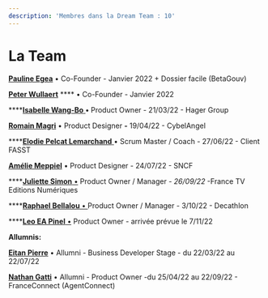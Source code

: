 ```yaml
---
description: 'Membres dans la Dream Team : 10'
---
```


# La Team

[**Pauline Egea**](https://www.linkedin.com/in/pauline-egea-b9786813/) • Co-Founder - Janvier 2022 + Dossier facile (BetaGouv)

[**Peter Wullaert**](https://www.linkedin.com/in/peter-wullaert-b9895488/) **** • Co-Founder - Janvier 2022&#x20;

****[**Isabelle Wang-Bo** ](https://www.linkedin.com/in/bowangisabelle/)**•** Product Owner - 21/03/22 -  Hager Group&#x20;

[**Romain Magri**](https://www.linkedin.com/in/magriromain/) • Product Designer **-** 19/04/22 - CybelAngel

****[**Elodie Pelcat Lemarchand** ](https://www.linkedin.com/in/elodie-pelcat/)• Scrum Master / Coach - 27/06/22 - Client FASST

[**Amélie Meppiel**](https://www.linkedin.com/in/ameliemeppiel/) • Product Designer _-_ 24/07/22 - SNCF

****[**Juliette Simon** •](https://www.linkedin.com/in/juliette-simon-product-manager/) Product Owner / Manager - _26/09/22_ -France TV Editions Numériques

****[**Raphael Bellalou** • ](https://www.linkedin.com/in/rapha%C3%ABlbellalou/)Product Owner / Manager _-_ 3/10/22 - Decathlon

****[**Leo EA Pinel** •](https://www.linkedin.com/in/l%C3%A9o-ea-pinel-563b3a73/) Product Owner _-_ arrivée prévue le 7/11/22



**Allumnis:**&#x20;

[**Eitan Pierre**](https://www.linkedin.com/in/eitan-pierre-b6a51222b/) • Allumni - Business Developer Stage - du 22/03/22 au 22/07/22

[**Nathan Gatti**](https://www.linkedin.com/in/nathan-gatti/) • Allumni - Product Owner -du 25/04/22 au 22/09/22 - FranceConnect (AgentConnect)
